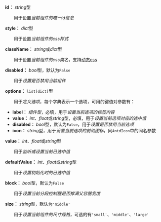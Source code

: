 **id：** *string*型

　　用于设置*当前组件的唯一id信息*

**style：** *dict*型

　　用于设置*当前组件的css样式*

**className：** *string*或*dict*型

　　用于设置*当前组件的css类名*，支持[动态css](/advanced-classname)

**disabled：** *bool*型，默认为`False`

　　用于*设置是否禁用当前组件*

**options：** `list[dict]`型

　　用于*定义选项*，每个字典表示一个选项，可用的键值对参数有：

- **label：** *组件型*，必填，用于*设置当前选项的标签内容*
- **value：** *int*、*float*或*string*型，必填，用于*设置当前选项对应的选中值*
- **disabled：** *bool*型，默认为`False`，用于*设置是否禁用当前选项*
- **icon：** *string*型，用于*设置当前选项的前缀图标*，同`AntdIcon`中的同名参数

**value：** *int*、*float*或*string*型

　　用于*监听或设置当前已选中值*

**defaultValue：** *int*、*float*或*string*型

　　用于*设置初始化时的已选中值*

**block：** *bool*型，默认为`False`

　　用于*设置当前分段控制器是否撑满父容器宽度*

**size：** *string*型，默认为`'middle'`

　　用于*设置当前组件的尺寸规格*，可选的有`'small'`、`'middle'`、`'large'`